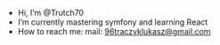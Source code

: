 - Hi, I’m @Trutch70
- I’m currently mastering symfony and learning React
- How to reach me: mail: 96traczyklukasz@gmail.com

<!---
Trutch70/Trutch70 is a ✨ special ✨ repository because its `README.md` (this file) appears on your GitHub profile.
You can click the Preview link to take a look at your changes.
--->

